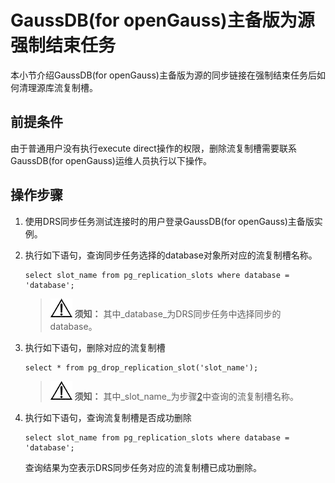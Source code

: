 # GaussDB\(for openGauss\)主备版为源强制结束任务<a name="drs_03_1132"></a>

本小节介绍GaussDB\(for openGauss\)主备版为源的同步链接在强制结束任务后如何清理源库流复制槽。

## 前提条件<a name="section131903017311"></a>

由于普通用户没有执行execute direct操作的权限，删除流复制槽需要联系GaussDB\(for openGauss\)运维人员执行以下操作。

## 操作步骤<a name="section429621210368"></a>

1.  使用DRS同步任务测试连接时的用户登录GaussDB\(for openGauss\)主备版实例。
2.  <a name="li4276143622720"></a>执行如下语句，查询同步任务选择的database对象所对应的流复制槽名称。

    ```
    select slot_name from pg_replication_slots where database = 'database';
    ```

    >![](public_sys-resources/icon-notice.gif) **须知：** 
    >其中_database_为DRS同步任务中选择同步的database。

3.  执行如下语句，删除对应的流复制槽

    ```
    select * from pg_drop_replication_slot('slot_name');
    ```

    >![](public_sys-resources/icon-notice.gif) **须知：** 
    >其中_slot\_name_为步骤[2](#li4276143622720)中查询的流复制槽名称。

4.  执行如下语句，查询流复制槽是否成功删除

    ```
    select slot_name from pg_replication_slots where database = 'database';
    ```

    查询结果为空表示DRS同步任务对应的流复制槽已成功删除。


